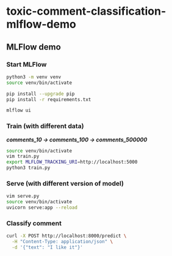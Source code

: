 # toxic-comment-classification-mlflow-demo

## MLFlow demo

### Start MLFlow

```sh
python3 -m venv venv
source venv/bin/activate

pip install --upgrade pip
pip install -r requirements.txt

mlflow ui
```

### Train (with different data)

***comments_10 -> comments_100 -> comments_500000***

```sh
source venv/bin/activate
vim train.py
export MLFLOW_TRACKING_URI=http://localhost:5000
python3 train.py
```

### Serve (with different version of model)

```sh
vim serve.py
source venv/bin/activate
uvicorn serve:app --reload
```

### Classify comment

```sh
curl -X POST http://localhost:8000/predict \
  -H "Content-Type: application/json" \
  -d '{"text": "I like it"}'
```

